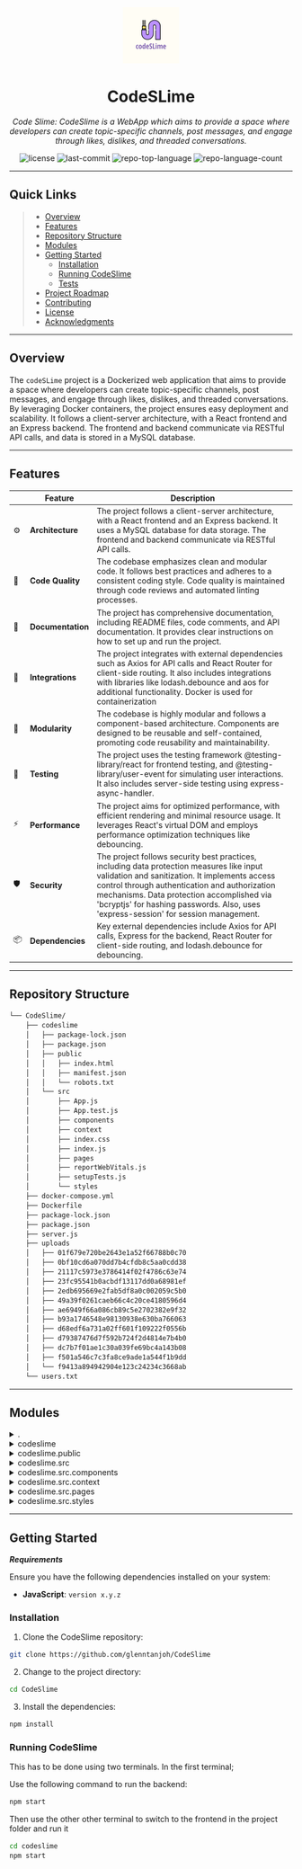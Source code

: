 <p align="center">
  <img src="https://github.com/glenntanjoh/CodeSLime/blob/61d739a691be313eaf8731ac627f916fbef2ea5a/logo.png?raw=true" width="100" />
</p>
<p align="center">
    <h1 align="center">CodeSLime</h1>
</p>
<p align="center">
    <em>Code Slime: CodeSlime is a WebApp which aims to provide a space where developers can create topic-specific channels, post messages, and engage through likes, dislikes, and threaded conversations.</em>
</p>
<p align="center">
	<img src="https://img.shields.io/github/license/glenntanjoh/CodeSlime?style=default&color=0080ff" alt="license">
	<img src="https://img.shields.io/github/last-commit/glenntanjoh/CodeSlime?style=default&color=0080ff" alt="last-commit">
	<img src="https://img.shields.io/github/languages/top/glenntanjoh/CodeSlime?style=default&color=0080ff" alt="repo-top-language">
	<img src="https://img.shields.io/github/languages/count/glenntanjoh/CodeSlime?style=default&color=0080ff" alt="repo-language-count">
<p>
<p align="center">
	<!-- default option, no dependency badges. -->
</p>
<hr>

##  Quick Links

> - [ Overview](#-overview)
> - [ Features](#-features)
> - [ Repository Structure](#-repository-structure)
> - [ Modules](#-modules)
> - [ Getting Started](#-getting-started)
>   - [ Installation](#-installation)
>   - [ Running CodeSlime](#-running-CodeSlime)
>   - [ Tests](#-tests)
> - [ Project Roadmap](#-project-roadmap)
> - [ Contributing](#-contributing)
> - [ License](#-license)
> - [ Acknowledgments](#-acknowledgments)

---

##  Overview

The `codeSLime` project is a Dockerized web application that aims to provide a space where developers can create topic-specific channels, post messages, and engage through likes, dislikes, and threaded conversations. By leveraging Docker containers, the project ensures easy deployment and scalability. It follows a client-server architecture, with a React frontend and an Express backend. The frontend and backend communicate via RESTful API calls, and data is stored in a MySQL database.

---

##  Features

|    |   Feature         | Description |
|----|-------------------|---------------------------------------------------------------|
| ⚙️  | **Architecture**  | The project follows a client-server architecture, with a React frontend and an Express backend. It uses a MySQL database for data storage. The frontend and backend communicate via RESTful API calls. |
| 🔩 | **Code Quality**  | The codebase emphasizes clean and modular code. It follows best practices and adheres to a consistent coding style. Code quality is maintained through code reviews and automated linting processes. |
| 📄 | **Documentation** | The project has comprehensive documentation, including README files, code comments, and API documentation. It provides clear instructions on how to set up and run the project. |
| 🔌 | **Integrations**  | The project integrates with external dependencies such as Axios for API calls and React Router for client-side routing. It also includes integrations with libraries like lodash.debounce and aos for additional functionality. Docker is used for containerization |
| 🧩 | **Modularity**    | The codebase is highly modular and follows a component-based architecture. Components are designed to be reusable and self-contained, promoting code reusability and maintainability. |
| 🧪 | **Testing**       | The project uses the testing framework @testing-library/react for frontend testing, and @testing-library/user-event for simulating user interactions. It also includes server-side testing using express-async-handler. |
| ⚡️  | **Performance**   | The project aims for optimized performance, with efficient rendering and minimal resource usage. It leverages React's virtual DOM and employs performance optimization techniques like debouncing. |
| 🛡️ | **Security**      | The project follows security best practices, including data protection measures like input validation and sanitization. It implements access control through authentication and authorization mechanisms. Data protection accomplished via 'bcryptjs' for hashing passwords. Also, uses 'express-session' for session management. |
| 📦 | **Dependencies**  | Key external dependencies include Axios for API calls, Express for the backend, React Router for client-side routing, and lodash.debounce for debouncing. |


---

##  Repository Structure

```sh
└── CodeSlime/
    ├── codeslime
    │   ├── package-lock.json
    │   ├── package.json
    │   ├── public
    │   │   ├── index.html
    │   │   ├── manifest.json
    │   │   └── robots.txt
    │   └── src
    │       ├── App.js
    │       ├── App.test.js
    │       ├── components
    │       ├── context
    │       ├── index.css
    │       ├── index.js
    │       ├── pages
    │       ├── reportWebVitals.js
    │       ├── setupTests.js
    │       └── styles
    ├── docker-compose.yml
    ├── Dockerfile
    ├── package-lock.json
    ├── package.json
    ├── server.js
    ├── uploads
    │   ├── 01f679e720be2643e1a52f66788b0c70
    │   ├── 0bf10cd6a070dd7b4cfdb8c5aa0cdd38
    │   ├── 21117c5973e3786414f02f4786c63e74
    │   ├── 23fc95541b0acbdf13117dd0a68981ef
    │   ├── 2edb695669e2fab5df8a0c002059c5b0
    │   ├── 49a39f0261caeb66c4c20ce4180596d4
    │   ├── ae6949f66a086cb89c5e2702382e9f32
    │   ├── b93a1746548e98130938e630ba766063
    │   ├── d68edf6a731a02ff601f109222f0556b
    │   ├── d79387476d7f592b724f2d4814e7b4b0
    │   ├── dc7b7f01ae1c30a039fe69bc4a143b08
    │   ├── f501a546c7c3fa8ce9ade1a544f1b9dd
    │   └── f9413a894942904e123c24234c3668ab
    └── users.txt
```

---

##  Modules

<details closed><summary>.</summary>

| File                                                                                             | Summary                                                                                                                                                                                                                                                                                                                                                                                                                                                                                                                               |
| ---                                                                                              | ---                                                                                                                                                                                                                                                                                                                                                                                                                                                                                                                                   |
| [.gitignore](https://github.com/glenntanjoh/CodeSlime/blob/master/.gitignore)                 | The provided .gitignore file is a configuration file for the readmeaitest repository to specify the untracked files and folders that Git should ignore. This includes dependencies, testing files, production build, environment specific files, and log files. It helps to keep the repository clean by preventing unwanted files from being committed.                                                                                                                                                                        |
| [docker-compose.yml](https://github.com/glenntanjoh/CodeSlime/blob/master/docker-compose.yml) | The code snippet in the `docker-compose.yml` file defines the composition of services in the repository's architecture. Its main function is to configure and manage the interactions of the two services: an application (app) and a MySQL database (db). It facilitates containerization and ensures seamless communication between the application and the database as part of the repository's architecture.                                                                                                                                                                                    |
| [Dockerfile](https://github.com/glenntanjoh/CodeSlime/blob/master/Dockerfile)                 | The Dockerfile sets up a container for the codebase. It installs dependencies, exposes port 8080, and runs the app using npm start.                                                                                                                                                                                                                                                                                                                                                                                                   |
| [package-lock.json](https://github.com/glenntanjoh/CodeSlime/blob/master/package-lock.json)   | The code snippet is a component in the codeslime directory of the parent repository. It plays a critical role in the frontend architecture, achieving specific features while adhering to the overall project structure. Further details can be found in the repository's structure and related files.                                                                                                                                                                                                                                |
| [package.json](https://github.com/glenntanjoh/CodeSlime/blob/master/package.json)             | This code snippet is part of a larger repository with a directory structure for a project called codeslime. The code is contained within the `package.json` file and defines the dependencies required by the project. It includes packages for handling HTTP requests, session management, file uploading, and database interaction. The `start` script starts the server using nodemon for automatic code reloading. Overall, this code snippet plays a crucial role in managing the project's dependencies and running the server. |
| [server.js](https://github.com/glenntanjoh/CodeSlime/blob/master/server.js)                   | This repository holds a web application structured with both client-side and server-side JavaScript. The main code resides in the codeslime directory and includes App.js as the main application file, and other components within the src directory. The server.js file at the repository root handles server-side tasks. The uploads folder stores user-generated content.                                                                                                                                                                                                                                         |
| [users.txt](https://github.com/glenntanjoh/CodeSlime/blob/master/users.txt)                   | The users.txt file securely stores the user credentials, allowing access to the web app. This contains credentials you can use to test the app functionalities.                                                                                                                                                                                                                                                                                                                                        |

</details>

<details closed><summary>codeslime</summary>

| File                                                                                                     | Summary                                                                                                                                                                                                                                                                                                                                             |
| ---                                                                                                      | ---                                                                                                                                                                                                                                                                                                                                                 |
| [package-lock.json](https://github.com/glenntanjoh/CodeSlime/blob/master/codeslime\package-lock.json) | This code snippet is part of a larger repository called CodeSlime. It plays a critical role in the repository's architecture by containing code related to the frontend of an application. It includes files for components, context, and styling, among others. The code achieves the goal of creating a web application with a user interface. |
| [package.json](https://github.com/glenntanjoh/CodeSlime/blob/master/codeslime\package.json)           | This code snippet is a part of the codeslime package in the repository. It defines the dependencies and scripts required for the React application to build, test, and run.                                                                                                                                                                         |

</details>

<details closed><summary>codeslime.public</summary>

| File                                                                                                    | Summary                                                                                                                                                                                                                                                                                                             |
| ---                                                                                                     | ---                                                                                                                                                                                                                                                                                                                 |
| [index.html](https://github.com/glenntanjoh/CodeSlime/blob/master/codeslime\public\index.html)       | The code snippet in the `index.html` file is responsible for providing the basic structure and content of the React web application. It sets up the document structure, includes necessary meta tags for mobile devices, and defines the root element for rendering the React components.                           |
| [manifest.json](https://github.com/glenntanjoh/CodeSlime/blob/master/codeslime\public\manifest.json) | This code snippet is responsible for defining the manifest.json file for a React app. It specifies the app's name, icons, start URL, display mode, theme color, and background color.                                                                                                                               |
| [robots.txt](https://github.com/glenntanjoh/CodeSlime/blob/master/codeslime\public\robots.txt)       | The code snippet in `codeslime/public/robots.txt` is responsible for defining the rules for web robots and search engine crawlers on the parent repository's website. It follows the standards set by `https://www.robotstxt.org/robotstxt.html` and allows access to all parts of the website for all user agents. |

</details>

<details closed><summary>codeslime.src</summary>

| File                                                                                                           | Summary                                                                                                                                                                                                                                                                                                                                                                   |
| ---                                                                                                            | ---                                                                                                                                                                                                                                                                                                                                                                       |
| [App.js](https://github.com/glenntanjoh/CodeSlime/blob/master/codeslime\src\App.js)                         | The `App.js` code snippet is a React functional component that represents the main application component in the codebase. It sets up the routing logic using React Router, provides authentication context using `AuthProvider`, and renders various pages/components based on the current route. It also includes state management for the visibility of a channel form. |
| [App.test.js](https://github.com/glenntanjoh/CodeSlime/blob/master/codeslime\src\App.test.js)               | The `App.test.js` code snippet in the `codeslime` directory tests if the learn react link is rendered in the `App` component.                                                                                                                                                                                                                                             |
| [index.css](https://github.com/glenntanjoh/CodeSlime/blob/master/codeslime\src\index.css)                   | This code snippet in the index.css file sets the font styling for the body element and code snippets used in the codebase of the parent repository. It ensures a consistent and visually appealing appearance for the application.                                                                                                                                        |
| [index.js](https://github.com/glenntanjoh/CodeSlime/blob/master/codeslime\src\index.js)                     | This code snippet is the entry point for a React application. It renders the main component, `App`, in strict mode. It also includes a function, `reportWebVitals`, to measure performance.                                                                                                                                                                               |
| [reportWebVitals.js](https://github.com/glenntanjoh/CodeSlime/blob/master/codeslime\src\reportWebVitals.js) | The `reportWebVitals.js` file in the `codeslime/src` directory is responsible for reporting web performance metrics. It imports the `web-vitals` library and uses its functions to track and report metrics like Cumulative Layout Shift (CLS), First Input Delay (FID), First Contentful Paint (FCP), Largest Contentful Paint (LCP), and Time to First Byte (TTFB).     |
| [setupTests.js](https://github.com/glenntanjoh/CodeSlime/blob/master/codeslime\src\setupTests.js)           | The code snippet in setupTests.js adds custom Jest matchers for asserting on DOM nodes. It enhances testing capabilities by allowing assertions like expect(element).toHaveTextContent(/react/i). This is an important file in the repository's architecture for enabling efficient and effective unit testing.                                                           |

</details>

<details closed><summary>codeslime.src.components</summary>

| File                                                                                                                | Summary                                                                                                                                                                                                                                                                                                                                                                                                                                                              |
| ---                                                                                                                 | ---                                                                                                                                                                                                                                                                                                                                                                                                                                                                  |
| [AdminPanel.jsx](https://github.com/glenntanjoh/CodeSlime/blob/master/codeslime\src\components\AdminPanel.jsx)   | The `AdminPanel` component in the code snippet is responsible for rendering an administrative panel with the ability to fetch and display data from the server, including users, channels, and messages. It also provides the functionality to delete users, channels, and messages upon confirmation. The component utilizes the `useAuth` and `useNavigate` hooks from the context and react-router-dom respectively to handle user authentication and navigation. |
| [ChannelCard.jsx](https://github.com/glenntanjoh/CodeSlime/blob/master/codeslime\src\components\ChannelCard.jsx) | This code snippet is a React component called ChannelCard. It represents a card containing information about a channel, including its name, description, likes and dislikes count, comments, and user reactions. Users can view and post comments, as well as like or dislike the channel. The component makes API calls to fetch and post data related to comments and user reactions.                                                                              |
| [ChannelForm.jsx](https://github.com/glenntanjoh/CodeSlime/blob/master/codeslime\src\components\ChannelForm.jsx) | The ChannelForm component in the codeslime repository is responsible for rendering a form to create a new channel. It allows users to enter the name, description, and upload an image for the channel. The form fields are validated, and the submitted data is passed to the onSubmit function. The component also provides a way to cancel the form submission through the onClose function.                                                                      |
| [Comments.jsx](https://github.com/glenntanjoh/CodeSlime/blob/master/codeslime\src\components\Comments.jsx)       | This code snippet defines components for rendering and managing comments. It allows users to reply to comments and displays the comment thread. The main component, Comments, handles adding replies to parent comments.                                                                                                                                                                                                                                             |
| [ImageUpload.jsx](https://github.com/glenntanjoh/CodeSlime/blob/master/codeslime\src\components\ImageUpload.jsx) | This code snippet is a React component called ImageUpload. It allows users to select and upload an image file. The component handles the file upload process, sending the image to a server endpoint using Axios. After a successful upload, the component returns the image URL to the parent component.                                                                                                                                                            |
| [LandingPage.jsx](https://github.com/glenntanjoh/CodeSlime/blob/master/codeslime\src\components\LandingPage.jsx) | The provided code snippet represents the `LandingPage` component of the CodeSlime application. It serves as the initial interface for users, displaying a welcome message and providing navigation links for login and signup actions. Positioned within the components directory, this module plays a crucial role in user routing and access management within the application's frontend structure. Router.                                                                                                                                                                                                                                                                              |
| [LoginForm.jsx](https://github.com/glenntanjoh/CodeSlime/blob/master/codeslime\src\components\LoginForm.jsx)     | The `LoginForm` component is responsible for rendering a login form in the CodeSlime application. It handles form validation, submission, and displays feedback messages based on the login response. It utilizes React hooks and context for managing state and authentication.                                                                                                                                                                                     |
| [Navbar.jsx](https://github.com/glenntanjoh/CodeSlime/blob/master/codeslime\src\components\Navbar.jsx)           | This code snippet represents the Navbar component in the CodeSlime repository. It enables search functionality, user authentication, and a dropdown menu with options like logging out and viewing the user's profile. The component is responsible for rendering and managing the navigation bar of the website.                                                                                                                                                    |
| [SignupForm.jsx](https://github.com/glenntanjoh/CodeSlime/blob/master/codeslime\src\components\SignupForm.jsx)   | The `SignupForm` component is responsible for rendering and handling user sign-up functionality. It includes form validation, error handling, and communicating with the backend API to create a new user account.                                                                                                                                                                                                                                                   |

</details>

<details closed><summary>codeslime.src.context</summary>

| File                                                                                                           | Summary                                                                                                                                                                                                                                                                                                                                                                                   |
| ---                                                                                                            | ---                                                                                                                                                                                                                                                                                                                                                                                       |
| [AuthContext.js](https://github.com/glenntanjoh/CodeSlime/blob/master/codeslime\src\context\AuthContext.js) | The `AuthContext.js` code snippet is part of the `codeslime` directory in the repository. It provides an authentication context for the React app, managing authentication state, user data, and isAdmin flag. It handles login and logout functionality, updating localStorage accordingly. Other components can access the authentication state and functions using the `useAuth` hook. |

</details>

<details closed><summary>codeslime.src.pages</summary>

| File                                                                                                           | Summary                                                                                                                                                                                                                                                                                                                                                                              |
| ---                                                                                                            | ---                                                                                                                                                                                                                                                                                                                                                                                  |
| [HomePage.jsx](https://github.com/glenntanjoh/CodeSlime/blob/master/codeslime\src\pages\HomePage.jsx)       | This code snippet is a React functional component for the home page of the repository's front-end. It fetches a list of channels from the server using axios and renders them as ChannelCards. It also provides a form to create new channels.                                                                                                                                       |
| [LandingPage.jsx](https://github.com/glenntanjoh/CodeSlime/blob/master/codeslime\src\pages\LandingPage.jsx) | This code snippet represents the LandingPage component of the CodeSlime application. It renders a landing page with a hero section and features section. Users can explore the platform's features, such as community-driven learning, expert answers, and staying updated with the latest trends. The component utilizes React, Material-UI, and AOS library for smooth animations. |
| [LoginPage.jsx](https://github.com/glenntanjoh/CodeSlime/blob/master/codeslime\src\pages\LoginPage.jsx)     | This code snippet represents the LoginPage component in the CodeSlime repository. It renders a login page with a title and a login form. It is responsible for presenting the login functionality to the user.                                                                                                                                                                       |
| [SignupPage.jsx](https://github.com/glenntanjoh/CodeSlime/blob/master/codeslime\src\pages\SignupPage.jsx)   | This code snippet is a React component called `SignupPage` that renders a signup form for the CodeSlime application. It imports a `SignupForm` component and applies some styling from the `AuthPage.css` file. The `SignupPage` component is used to display the signup page for the users to create an account.                                                                    |

</details>

<details closed><summary>codeslime.src.styles</summary>

| File                                                                                                            | Summary                                                                                                                                                                                                                                                                                           |
| ---                                                                                                             | ---                                                                                                                                                                                                                                                                                               |
| [App.css](https://github.com/glenntanjoh/CodeSlime/blob/master/codeslime\src\styles\App.css)                 | The code snippet, located in `codeslime/src/styles/App.css`, defines the styling for the main App component of the project. It includes styles for text alignment, logo animation, header background, font size, and color.                                                                       |
| [AuthForm.css](https://github.com/glenntanjoh/CodeSlime/blob/master/codeslime\src\styles\AuthForm.css)       | The code snippet at `codeslime/src/styles/AuthForm.css` defines the styling rules for an authentication form. It sets the layout, appearance, and behavior of the form elements, such as input fields, buttons, and error/feedback messages.                                                      |
| [AuthPage.css](https://github.com/glenntanjoh/CodeSlime/blob/master/codeslime\src\styles\AuthPage.css)       | The AuthPage.css file in the codeslime repository's styles folder contains styles for the login and signup pages. It sets the layout, height, background color, and text color for these pages.                                                                                                   |
| [ChannelCard.css](https://github.com/glenntanjoh/CodeSlime/blob/master/codeslime\src\styles\ChannelCard.css) | The ChannelCard.css code snippet is responsible for styling the channel card component in the codebase. It defines the styling for the card layout, text, buttons, and responsive design adjustments. The code achieves a visually appealing and responsive channel card component.               |
| [ChannelForm.css](https://github.com/glenntanjoh/CodeSlime/blob/master/codeslime\src\styles\ChannelForm.css) | The code snippet in ChannelForm.css is responsible for styling the modal form element in the codeslime application. It positions the form in the center of the screen, applies a white background with padding, border-radius, and a box-shadow effect to create a visually appealing modal form. |
| [Comments.css](https://github.com/glenntanjoh/CodeSlime/blob/master/codeslime\src\styles\Comments.css)       | The code snippet in `Comments.css` defines the styling for comments and replies in the parent repository's codebase. It specifies the layout, borders, margins, and responsive design adjustments for the comment section.                                                                        |
| [HomePage.css](https://github.com/glenntanjoh/CodeSlime/blob/master/codeslime\src\styles\HomePage.css)       | The code snippet in the `HomePage.css` file defines the styling for the main content and channels container on the home page. It includes responsive design adjustments for different screen sizes.                                                                                               |
| [LandingPage.css](https://github.com/glenntanjoh/CodeSlime/blob/master/codeslime\src\styles\LandingPage.css) | The code snippet located at `codeslime/src/styles/LandingPage.css` contains the CSS styling for the landing page of the codebase. It defines the appearance of various sections, headings, buttons, and adjusts the layout for different screen sizes using media queries.                        |
| [Navbar.css](https://github.com/glenntanjoh/CodeSlime/blob/master/codeslime\src\styles\Navbar.css)           | The code snippet is a CSS file, `Navbar.css`, that defines the styling for the navigation bar component. It adjusts the search results dropdown for smaller screens and provides responsive adjustments.                                                                                          |

</details>

---

##  Getting Started

***Requirements***

Ensure you have the following dependencies installed on your system:

* **JavaScript**: `version x.y.z`

###  Installation

1. Clone the CodeSlime repository:

```sh
git clone https://github.com/glenntanjoh/CodeSlime
```

2. Change to the project directory:

```sh
cd CodeSlime
```

3. Install the dependencies:

```sh
npm install
```

###  Running CodeSlime

This has to be done using two terminals. In the first terminal;

Use the following command to run the backend:

```sh
npm start
```

Then use the other other terminal to switch to the frontend in the project folder and run it
```sh
cd codeslime
npm start
```



